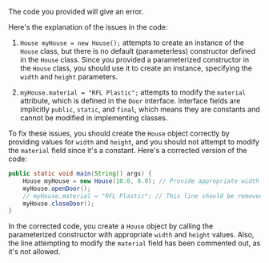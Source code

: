 The code you provided will give an error. 

Here's the explanation of the issues in the code:

1. `House myHouse = new House();` attempts to create an instance of the `House` class, but there is no default (parameterless) constructor defined in the `House` class. Since you provided a parameterized constructor in the `House` class, you should use it to create an instance, specifying the `width` and `height` parameters.

2. `myHouse.material = "RFL Plastic";` attempts to modify the `material` attribute, which is defined in the `Door` interface. Interface fields are implicitly `public`, `static`, and `final`, which means they are constants and cannot be modified in implementing classes.

To fix these issues, you should create the `House` object correctly by providing values for `width` and `height`, and you should not attempt to modify the `material` field since it's a constant. Here's a corrected version of the code:

```java
public static void main(String[] args) {
    House myHouse = new House(10.0, 8.0); // Provide appropriate width and height values
    myHouse.openDoor();
    // myHouse.material = "RFL Plastic"; // This line should be removed, as you cannot modify a constant field
    myHouse.closeDoor();
}
```

In the corrected code, you create a `House` object by calling the parameterized constructor with appropriate `width` and `height` values. Also, the line attempting to modify the `material` field has been commented out, as it's not allowed.